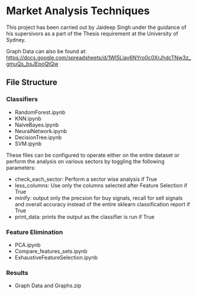 # Market Analysis Techniques

This project has been carried out by Jaideep Singh under the guidance of his supersivors as a part of the Thesis requirement at the University of Sydney.

Graph Data can also be found at: https://docs.google.com/spreadsheets/d/1Wl5Liav6NYro0c0XrJhdcTNw3z_gmuQs_bsJEpoQtQw


## File Structure

### Classifiers

* RandomForest.ipynb
* KNN.ipynb	
* NaiveBayes.ipynb	
* NeuralNetwork.ipynb	
* DecisionTree.ipynb
* SVM.ipynb	

These files can be configured to operate either on the entire dataset or perform the analysis on various sectors by toggling the following parameters:

* check_each_sector: Perform a sector wise analysis if True
* less_columns: Use only the columns selected after Feature Selection if True
* minify: output only the precsion for buy signals, recall for sell signals and overall accuracy instead of the entire sklearn classification report if True
* print_data: prints the output as the classifier is run if True

### Feature Elimination 
* PCA.ipynb
* Compare_features_sets.ipynb	
* ExhaustiveFeatureSelection.ipynb	

### Results
* Graph Data and Graphs.zip	




